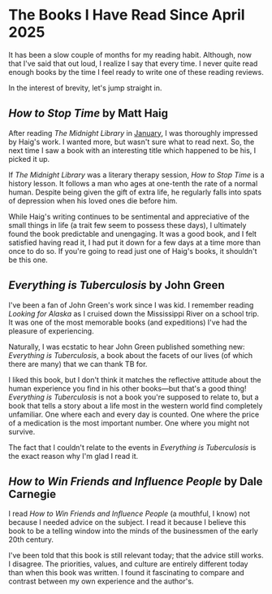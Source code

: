 # The Books I Have Read Since April 2025

It has been a slow couple of months for my reading habit.
Although, now that I've said that out loud, I realize I say that every time.
I never quite read enough books by the time I feel ready to write one of these reading reviews.

In the interest of brevity, let's jump straight in.

## _How to Stop Time_ by Matt Haig

After reading _The Midnight Library_ in [January](/the_books_i_read_in_january_2025), I was thoroughly impressed by Haig's work.
I wanted more, but wasn't sure what to read next.
So, the next time I saw a book with an interesting title which happened to be his, I picked it up.

If _The Midnight Library_ was a literary therapy session, _How to Stop Time_ is a history lesson. 
It follows a man who ages at one-tenth the rate of a normal human.
Despite being given the gift of extra life, he regularly falls into spats of depression when his loved ones die before him.

While Haig's writing continues to be sentimental and appreciative of the small things in life (a trait few seem to possess these days), I ultimately found the book predictable and unengaging.
It was a good book, and I felt satisfied having read it, I had put it down for a few days at a time more than once to do so.
If you're going to read just one of Haig's books, it shouldn't be this one.

## _Everything is Tuberculosis_ by John Green

I've been a fan of John Green's work since I was kid.
I remember reading _Looking for Alaska_ as I cruised down the Mississippi River on a school trip.
It was one of the most memorable books (and expeditions) I've had the pleasure of experiencing.

Naturally, I was ecstatic to hear John Green published something new: _Everything is Tuberculosis_, a book about the facets of our lives (of which there are many) that we can thank TB for.

I liked this book, but I don't think it matches the reflective attitude about the human experience you find in his other books—but that's a good thing!
_Everything is Tuberculosis_ is not a book you're supposed to relate to, but a book that tells a story about a life most in the western world find completely unfamiliar.
One where each and every day is counted.
One where the price of a medication is the most important number.
One where you might not survive.

The fact that I couldn't relate to the events in _Everything is Tuberculosis_ is the exact reason why I'm glad I read it.

## _How to Win Friends and Influence People_ by Dale Carnegie

I read _How to Win Friends and Influence People_ (a mouthful, I know) not because I needed advice on the subject.
I read it because I believe this book to be a telling window into the minds of the businessmen of the early 20th century.

I've been told that this book is still relevant today; that the advice still works. 
I disagree.
The priorities, values, and culture are entirely different today than when this book was written.
I found it fascinating to compare and contrast between my own experience and the author's.
